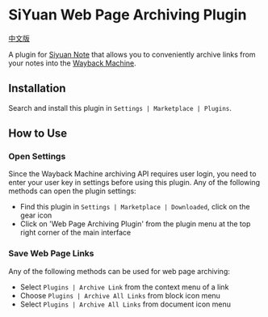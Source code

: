 # SiYuan Web Page Archiving Plugin

[中文版](./README_zh_CN.md)

A plugin for [Siyuan Note][siyuan] that allows you to conveniently archive links from your notes into the [Wayback Machine].

[siyuan]: https://b3log.org/siyuan/
[Wayback Machine]: https://archive.org/web/

## Installation

Search and install this plugin in `Settings | Marketplace | Plugins`.

## How to Use

### Open Settings

Since the Wayback Machine archiving API requires user login, you need to enter your user key in settings before using this plugin. Any of the following methods can open the plugin settings:

- Find this plugin in `Settings | Marketplace | Downloaded`, click on the gear icon
- Click on 'Web Page Archiving Plugin' from the plugin menu at the top right corner of the main interface

### Save Web Page Links

Any of the following methods can be used for web page archiving:

- Select `Plugins | Archive Link` from the context menu of a link
- Choose `Plugins | Archive All Links` from block icon menu
- Select `Plugins | Archive All Links` from document icon menu